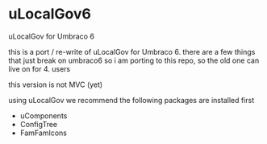 uLocalGov6
==========

uLocalGov for Umbraco 6

this is a port / re-write of uLocalGov for Umbraco 6. there are a few things that just break on umbraco6
so i am porting to this repo, so the old one can live on for 4. users

this version is not MVC (yet) 

using uLocalGov we recommend the following packages are installed first

- uComponents
- ConfigTree
- FamFamIcons
